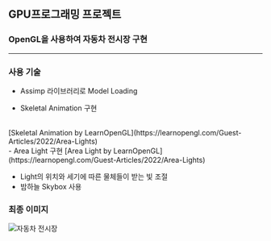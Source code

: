 ## GPU프로그래밍 프로젝트
### OpenGL을 사용하여 자동차 전시장 구현
---
### 사용 기술

- Assimp 라이브러리로 Model Loading

- Skeletal Animation 구현
<br>
[Skeletal Animation by LearnOpenGL](https://learnopengl.com/Guest-Articles/2022/Area-Lights)
<br>
- Area Light 구현
[Area Light by LearnOpenGL](https://learnopengl.com/Guest-Articles/2022/Area-Lights)

- Light의 위치와 세기에 따른 물체들이 받는 빛 조절
- 밤하늘 Skybox 사용

### 최종 이미지
![자동차 전시장](../carExhibition.png)


  
